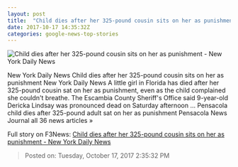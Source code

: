 ```yaml
---
layout: post
title:  "Child dies after her 325-pound cousin sits on her as punishment - New York Daily News"
date: 2017-10-17 14:35:32Z
categories: google-news-top-stories
---
```


![Child dies after her 325-pound cousin sits on her as punishment - New York Daily News](http://assets.nydailynews.com/polopoly_fs/1.3568563.1508246443!/img/httpImage/image.jpg_gen/derivatives/landscape_1200/posey18n-1-web.jpg)

New York Daily News Child dies after her 325-pound cousin sits on her as punishment New York Daily News A little girl in Florida has died after her 325-pound cousin sat on her as punishment, even as the child complained she couldn't breathe. The Escambia County Sheriff's Office said 9-year-old Dericka Lindsay was pronounced dead on Saturday afternoon ... Pensacola child dies after 325-pound adult sat on her as punishment Pensacola News Journal all 36 news articles »


Full story on F3News: [Child dies after her 325-pound cousin sits on her as punishment - New York Daily News](http://www.f3nws.com/n/jUKjtE)

> Posted on: Tuesday, October 17, 2017 2:35:32 PM
